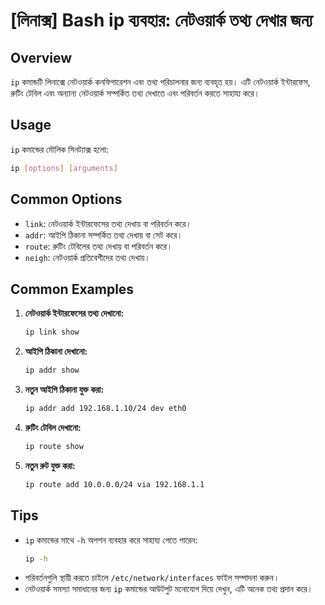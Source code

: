 # [লিনাক্স] Bash ip ব্যবহার: নেটওয়ার্ক তথ্য দেখার জন্য

## Overview
`ip` কমান্ডটি লিনাক্সে নেটওয়ার্ক কনফিগারেশন এবং তথ্য পরিচালনার জন্য ব্যবহৃত হয়। এটি নেটওয়ার্ক ইন্টারফেস, রুটিং টেবিল এবং অন্যান্য নেটওয়ার্ক সম্পর্কিত তথ্য দেখাতে এবং পরিবর্তন করতে সাহায্য করে।

## Usage
`ip` কমান্ডের মৌলিক সিনট্যাক্স হলো:

```bash
ip [options] [arguments]
```

## Common Options
- `link`: নেটওয়ার্ক ইন্টারফেসের তথ্য দেখায় বা পরিবর্তন করে।
- `addr`: আইপি ঠিকানা সম্পর্কিত তথ্য দেখায় বা সেট করে।
- `route`: রুটিং টেবিলের তথ্য দেখায় বা পরিবর্তন করে।
- `neigh`: নেটওয়ার্ক প্রতিবেশীদের তথ্য দেখায়।

## Common Examples
1. **নেটওয়ার্ক ইন্টারফেসের তথ্য দেখানো:**
   ```bash
   ip link show
   ```

2. **আইপি ঠিকানা দেখানো:**
   ```bash
   ip addr show
   ```

3. **নতুন আইপি ঠিকানা যুক্ত করা:**
   ```bash
   ip addr add 192.168.1.10/24 dev eth0
   ```

4. **রুটিং টেবিল দেখানো:**
   ```bash
   ip route show
   ```

5. **নতুন রুট যুক্ত করা:**
   ```bash
   ip route add 10.0.0.0/24 via 192.168.1.1
   ```

## Tips
- `ip` কমান্ডের সাথে `-h` অপশন ব্যবহার করে সাহায্য পেতে পারেন: 
  ```bash
  ip -h
  ```
- পরিবর্তনগুলি স্থায়ী করতে চাইলে `/etc/network/interfaces` ফাইল সম্পাদনা করুন।
- নেটওয়ার্ক সমস্যা সমাধানের জন্য `ip` কমান্ডের আউটপুট মনোযোগ দিয়ে দেখুন, এটি অনেক তথ্য প্রদান করে।
